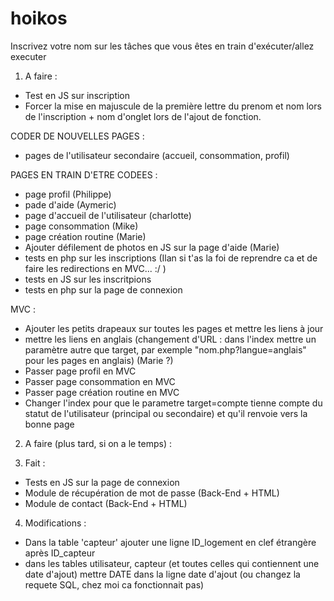 # hoikos
Inscrivez votre nom sur les tâches que vous êtes en train d'exécuter/allez executer

1. A faire : 
  - Test en JS sur inscription
  - Forcer la mise en majuscule de la première lettre du prenom et nom lors de l'inscription + nom d'onglet lors de l'ajout de fonction. 

CODER DE NOUVELLES PAGES : 
  - pages de l'utilisateur secondaire (accueil, consommation, profil)  
  
PAGES EN TRAIN D'ETRE CODEES :
  - page profil (Philippe)
  - pade d'aide (Aymeric)
  - page d'accueil de l'utilisateur (charlotte)
  - page consommation (Mike)
  - page création routine (Marie)
  - Ajouter défilement de photos en JS sur la page d'aide (Marie)
  - tests en php sur les inscriptions (Ilan si t'as la foi de reprendre ca et de faire les redirections en MVC... :/ )
  - tests en JS sur les inscritpions
  - tests en php sur la page de connexion
  
  
MVC :
  - Ajouter les petits drapeaux sur toutes les pages et mettre les liens à jour
  - mettre les liens en anglais (changement d'URL : dans l'index mettre un paramètre autre que target, par exemple "nom.php?langue=anglais" pour les pages en anglais) (Marie ?)
  - Passer page profil en MVC
  - Passer page consommation en MVC
  - Passer page création routine en MVC
  - Changer l'index pour que le parametre target=compte tienne compte du statut de l'utilisateur (principal ou secondaire) et qu'il renvoie vers la bonne page


2. A faire (plus tard, si on a le temps) :

3. Fait : 
  - Tests en JS sur la page de connexion
  - Module de récupération de mot de passe (Back-End + HTML)
  - Module de contact (Back-End + HTML)

4. Modifications : 
  - Dans la table 'capteur' ajouter une ligne ID_logement en clef étrangère après ID_capteur
  - dans les tables utilisateur, capteur (et toutes celles qui contiennent une date d'ajout) mettre DATE dans la ligne date d'ajout (ou changez la requete SQL, chez moi ca fonctionnait pas)
